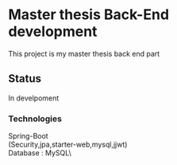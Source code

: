 # Master thesis Back-End development

This project is my master thesis back end part 

## Status 

In develpoment

### Technologies 

Spring-Boot\
(Security,jpa,starter-web,mysql,jjwt)\
Database : MySQL\


